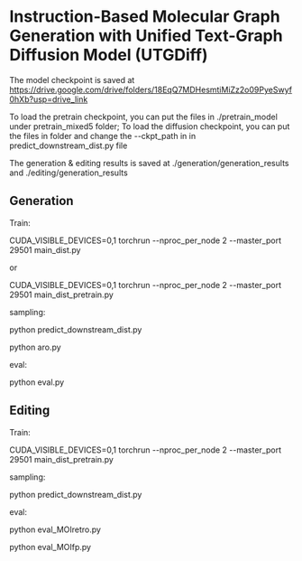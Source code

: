 # Instruction-Based Molecular Graph Generation with Unified Text-Graph Diffusion Model (UTGDiff)

The model checkpoint is saved at https://drive.google.com/drive/folders/18EqQ7MDHesmtiMiZz2o09PyeSwyf0hXb?usp=drive_link

To load the pretrain checkpoint, you can put the files in ./pretrain_model under pretrain_mixed5 folder; To load the diffusion checkpoint, you can put the files in folder and change the --ckpt_path in in predict_downstream_dist.py file 

The generation & editing results is saved at ./generation/generation_results and ./editing/generation_results

## Generation

Train:

CUDA_VISIBLE_DEVICES=0,1 torchrun --nproc_per_node 2 --master_port 29501 main_dist.py

or 

CUDA_VISIBLE_DEVICES=0,1 torchrun --nproc_per_node 2 --master_port 29501 main_dist_pretrain.py

sampling:

python predict_downstream_dist.py

python aro.py

eval:

python eval.py

## Editing

Train:

CUDA_VISIBLE_DEVICES=0,1 torchrun --nproc_per_node 2 --master_port 29501 main_dist_pretrain.py

sampling:

python predict_downstream_dist.py

eval:

python eval_MOIretro.py

python eval_MOIfp.py

